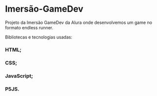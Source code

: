 # Imersão-GameDev

Projeto da Imersão GameDev da Alura onde desenvolvemos um game no formato endless runner.

Bibliotecas e tecnologias usadas:
### HTML;
### CSS;
### JavaScript;
### P5JS.

